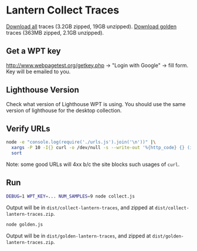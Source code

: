 # Lantern Collect Traces

[Download all](https://drive.google.com/file/d/1vowczOByYoLFPcCON1wOUMVyD6IX_K0P/view?usp=sharing) traces (3.2GB zipped, 19GB unzipped).
[Download golden](https://drive.google.com/file/d/1WZ0hxoMfpKNQ6zwDLiirBspWwHlSHLNv/view?usp=sharing) traces (363MB zipped, 2.1GB unzipped).

## Get a WPT key

http://www.webpagetest.org/getkey.php -> "Login with Google" -> fill form. Key will be emailed to you.

## Lighthouse Version

Check what version of Lighthouse WPT is using. You should use the same version of lighthouse for the desktop collection.

## Verify URLs

```sh
node -e "console.log(require('./urls.js').join('\n'))" |\
  xargs -P 10 -I{} curl -o /dev/null -s --write-out '%{http_code} {} (if redirect: %{redirect_url})\n' {} |\
  sort
```

Note: some good URLs will 4xx b/c the site blocks such usages of `curl`.

## Run

```sh
DEBUG=1 WPT_KEY=... NUM_SAMPLES=9 node collect.js
```

Output will be in `dist/collect-lantern-traces`, and zipped at `dist/collect-lantern-traces.zip`.

```sh
node golden.js
```

Output will be in `dist/golden-lantern-traces`, and zipped at `dist/golden-lantern-traces.zip`.
